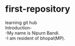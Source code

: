 # first-repository
learning git hub
<br>
Introduction-
<br>
-My name is Nipurn Bandi.
<br>
-I am resident of bhopal(MP).
